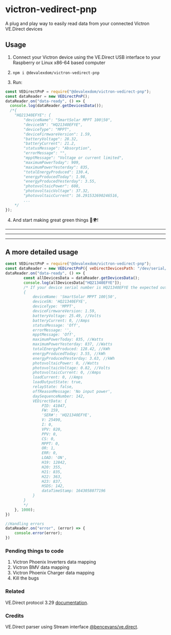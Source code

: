 # victron-vedirect-pnp
A plug and play way to easily read data from your connected Victron VE.Direct devices


## Usage
1. Connect your Victron device using the VE.Direct USB interface to your Raspberry or Linux x86-64 based computer

2. `npm i @devalexdom/victron-vedirect-pnp`

3. Run:
```javascript
const VEDirectPnP = require("@devalexdom/victron-vedirect-pnp");
const dataReader = new VEDirectPnP();
dataReader.on("data-ready", () => {
  console.log(dataReader.getDevicesData());
  /*{
    "HQ21340EFYE": {
        "deviceName": "SmartSolar MPPT 100|50",
        "deviceSN": "HQ21340EFYE",
        "deviceType": "MPPT",
        "deviceFirmwareVersion": 1.59,
        "batteryVoltage": 28.32,
        "batteryCurrent": 21.2,
        "statusMessage": "Absorption",
        "errorMessage": "",
        "mpptMessage": "Voltage or current limited",
        "maximumPowerToday": 909,
        "maximumPowerYesterday": 835,
        "totalEnergyProduced": 130.4,
        "energyProducedToday": 1.98,
        "energyProducedYesterday": 3.55,
        "photovoltaicPower": 608,
        "photovoltaicVoltage": 37.32,
        "photovoltaicCurrent": 16.291532690246516,
        ...
    */
});
```

4. And start making great green things 🌱🌍!

---
---
---

## A more detailed usage

```javascript
const VEDirectPnP = require("@devalexdom/victron-vedirect-pnp");
const dataReader = new VEDirectPnP({ veDirectDevicesPath: "/dev/serial/by-id/" }); //Optional parameter to set the directory path of the VE.Direct USB interfaces
dataReader.on("data-ready", () => {
        const allDevicesData = dataReader.getDevicesData();
        console.log(allDevicesData["HQ21340EFYE"]);
        /* If your device serial number is HQ21340EFYE the expected output will be:
        {
            deviceName: 'SmartSolar MPPT 100|50',
            deviceSN: 'HQ21340EFYE',
            deviceType: 'MPPT',
            deviceFirmwareVersion: 1.59,
            batteryVoltage: 25.49, //Volts
            batteryCurrent: 0, //Amps
            statusMessage: 'Off',
            errorMessage: '',
            mpptMessage: 'Off',
            maximumPowerToday: 835, //Watts
            maximumPowerYesterday: 837, //Watts
            totalEnergyProduced: 128.42, //kWh
            energyProducedToday: 3.55, //kWh
            energyProducedYesterday: 3.63, //kWh
            photovoltaicPower: 0, //Watts
            photovoltaicVoltage: 0.82, //Volts
            photovoltaicCurrent: 0, //Amps
            loadCurrent: 0, //Amps
            loadOutputState: true,
            relayState: false,
            offReasonMessage: 'No input power',
            daySequenceNumber: 142,
            VEDirectData: {
                PID: 41047,
                FW: 159,
                'SER#': 'HQ21340EFYE',
                V: 25490,
                I: 0,
                VPV: 820,
                PPV: 0,
                CS: 0,
                MPPT: 0,
                OR: 1,
                ERR: 0,
                LOAD: 'ON',
                H19: 12842,
                H20: 355,
                H21: 835,
                H22: 363,
                H23: 837,
                HSDS: 142,
                dataTimeStamp: 1643058077196
            }
        }
        */
    }, 1000);
})

//Handling errors
dataReader.on("error", (error) => {
    console.error(error);
})
```

### Pending things to code

1. Victron Phoenix Inverters data mapping
2. Victron BMV data mapping
3. Victron Phoenix Charger data mapping
4. Kill the bugs

### Related
VE.Direct protocol 3.29 [documentation](docs/victron_energy_VE.Direct-Protocol-3.29.pdf).

### Credits
VE.Direct parser using Stream interface [@bencevans/ve.direct](https://github.com/bencevans/ve.direct).

